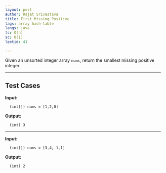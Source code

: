 ```yaml
---
layout: post
author: Rajat Srivastava
title: First Missing Positive
tags: array hash-table
langs: java
tc: O(n)
sc: O(1)
leetid: 41

---
```


Given an unsorted integer array `nums`, return the smallest missing positive integer.

---
## Test Cases

**Input:**

      (int[]) nums = [1,2,0]

**Output:**

      (int) 3

---

**Input:**

      (int[]) nums = [3,4,-1,1]

**Output:**

      (int) 2